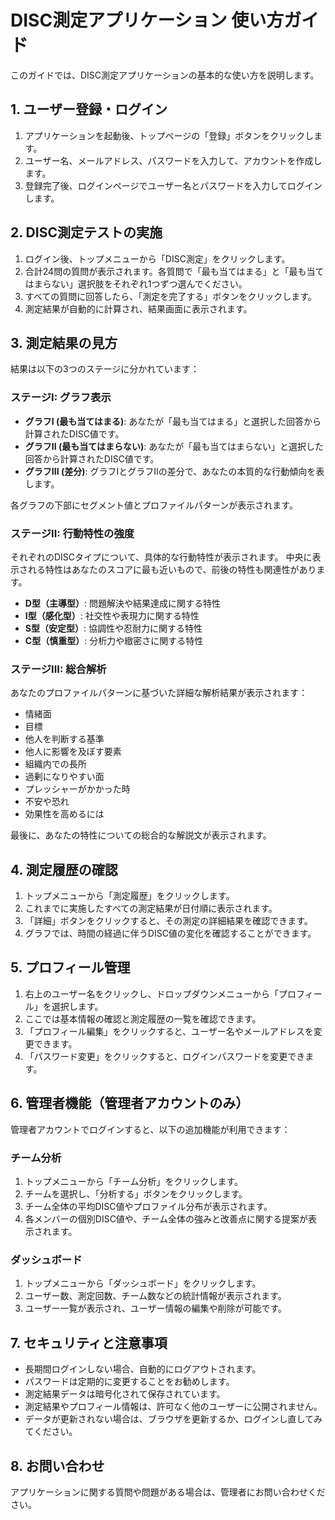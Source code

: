 # DISC測定アプリケーション 使い方ガイド

このガイドでは、DISC測定アプリケーションの基本的な使い方を説明します。

## 1. ユーザー登録・ログイン

1. アプリケーションを起動後、トップページの「登録」ボタンをクリックします。
2. ユーザー名、メールアドレス、パスワードを入力して、アカウントを作成します。
3. 登録完了後、ログインページでユーザー名とパスワードを入力してログインします。

## 2. DISC測定テストの実施

1. ログイン後、トップメニューから「DISC測定」をクリックします。
2. 合計24問の質問が表示されます。各質問で「最も当てはまる」と「最も当てはまらない」選択肢をそれぞれ1つずつ選んでください。
3. すべての質問に回答したら、「測定を完了する」ボタンをクリックします。
4. 測定結果が自動的に計算され、結果画面に表示されます。

## 3. 測定結果の見方

結果は以下の3つのステージに分かれています：

### ステージI: グラフ表示

- **グラフI (最も当てはまる)**: あなたが「最も当てはまる」と選択した回答から計算されたDISC値です。
- **グラフII (最も当てはまらない)**: あなたが「最も当てはまらない」と選択した回答から計算されたDISC値です。
- **グラフIII (差分)**: グラフIとグラフIIの差分で、あなたの本質的な行動傾向を表します。

各グラフの下部にセグメント値とプロファイルパターンが表示されます。

### ステージII: 行動特性の強度

それぞれのDISCタイプについて、具体的な行動特性が表示されます。
中央に表示される特性はあなたのスコアに最も近いもので、前後の特性も関連性があります。

- **D型（主導型）**: 問題解決や結果達成に関する特性
- **I型（感化型）**: 社交性や表現力に関する特性
- **S型（安定型）**: 協調性や忍耐力に関する特性
- **C型（慎重型）**: 分析力や緻密さに関する特性

### ステージIII: 総合解析

あなたのプロファイルパターンに基づいた詳細な解析結果が表示されます：

- 情緒面
- 目標
- 他人を判断する基準
- 他人に影響を及ぼす要素
- 組織内での長所
- 過剰になりやすい面
- プレッシャーがかかった時
- 不安や恐れ
- 効果性を高めるには

最後に、あなたの特性についての総合的な解説文が表示されます。

## 4. 測定履歴の確認

1. トップメニューから「測定履歴」をクリックします。
2. これまでに実施したすべての測定結果が日付順に表示されます。
3. 「詳細」ボタンをクリックすると、その測定の詳細結果を確認できます。
4. グラフでは、時間の経過に伴うDISC値の変化を確認することができます。

## 5. プロフィール管理

1. 右上のユーザー名をクリックし、ドロップダウンメニューから「プロフィール」を選択します。
2. ここでは基本情報の確認と測定履歴の一覧を確認できます。
3. 「プロフィール編集」をクリックすると、ユーザー名やメールアドレスを変更できます。
4. 「パスワード変更」をクリックすると、ログインパスワードを変更できます。

## 6. 管理者機能（管理者アカウントのみ）

管理者アカウントでログインすると、以下の追加機能が利用できます：

### チーム分析

1. トップメニューから「チーム分析」をクリックします。
2. チームを選択し、「分析する」ボタンをクリックします。
3. チーム全体の平均DISC値やプロファイル分布が表示されます。
4. 各メンバーの個別DISC値や、チーム全体の強みと改善点に関する提案が表示されます。

### ダッシュボード

1. トップメニューから「ダッシュボード」をクリックします。
2. ユーザー数、測定回数、チーム数などの統計情報が表示されます。
3. ユーザー一覧が表示され、ユーザー情報の編集や削除が可能です。

## 7. セキュリティと注意事項

- 長期間ログインしない場合、自動的にログアウトされます。
- パスワードは定期的に変更することをお勧めします。
- 測定結果データは暗号化されて保存されています。
- 測定結果やプロフィール情報は、許可なく他のユーザーに公開されません。
- データが更新されない場合は、ブラウザを更新するか、ログインし直してみてください。

## 8. お問い合わせ

アプリケーションに関する質問や問題がある場合は、管理者にお問い合わせください。
